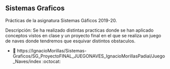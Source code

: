 ## Sistemas Graficos

Prácticas de la asignatura Sistemas Gáficos 2019-20.

Descripción: Se ha realizado distintas practicas donde se han aplicado conceptos vistos en clase y un proyecto final en el que se realiza un juego de naves donde tendremos que esquivar distintos obstaculos.

* :bust_in_silhouette:   https://IgnacioMorillas/Sistemas-Graficos/SG_ProyectoFINAL_JUEGONAVES_IgnacioMorillasPadial/Juego_Naves/index    :octocat:     
